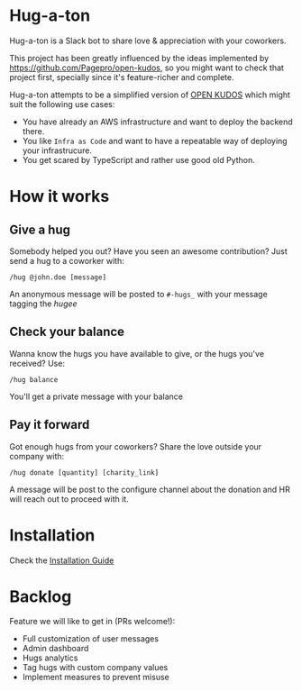 # Hug-a-ton

Hug-a-ton is a Slack bot to share love & appreciation with your coworkers.

This project has been greatly influenced by the ideas implemented by https://github.com/Pagepro/open-kudos, 
so you might want to check that project first, specially since it's feature-richer and complete.

Hug-a-ton attempts to be a simplified version of [OPEN KUDOS](https://pagepro.co/open-kudos.html) which
might suit the following use cases:

* You have already an AWS infrastructure and want to deploy the backend there.
* You like `Infra as Code` and want to have a repeatable way of deploying your infrastrucure.
* You get scared by TypeScript and rather use good old Python.


# How it works 

## Give a hug

Somebody helped you out? Have you seen an awesome contribution? Just send a hug to a coworker with:

    /hug @john.doe [message]

An anonymous message will be posted to `#-hugs_` with your message tagging the _hugee_

## Check your balance

Wanna know the hugs you have available to give, or the hugs you've received? Use:

    /hug balance

You'll get a private message with your balance

## Pay it forward

Got enough hugs from your coworkers? Share the love outside your company with:

    /hug donate [quantity] [charity_link]

A message will be post to the configure channel about the donation and HR will reach out to proceed with it.

# Installation

Check the [Installation Guide](INSTALLATION.md)

# Backlog

Feature we will like to get in (PRs welcome!):

* Full customization of user messages
* Admin dashboard
* Hugs analytics
* Tag hugs with custom company values
* Implement measures to prevent misuse
